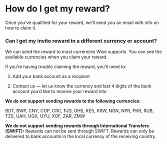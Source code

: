 # How do I get my reward?

Once you’ve qualified for your reward, we’ll send you an email with info on how to claim it. 

### Can I get my invite reward in a different currency or account?

We can send the reward to most currencies Wise supports. You can see the available currencies when you claim your reward.

If you’re having trouble claiming the reward, you’ll need to:

  1. Add your bank account as a recipient

  2. Contact us — let us know the currency and last 4 digits of the bank account you’d like to receive your reward into




 **We do not support sending rewards to the following currencies:**

BDT, BWP, CNY, COP, CRC, FJD, GHS, KES, KRW, NGN, NPR, PKR, RUB, TZS, UAH, UGX, UYU, XOF, ZAR, ZMW

 **We do not support sending rewards through International Transfers (SWIFT):** Rewards can not be sent through SWIFT. Rewards can only be delivered to bank accounts in the local currency of the receiving country.